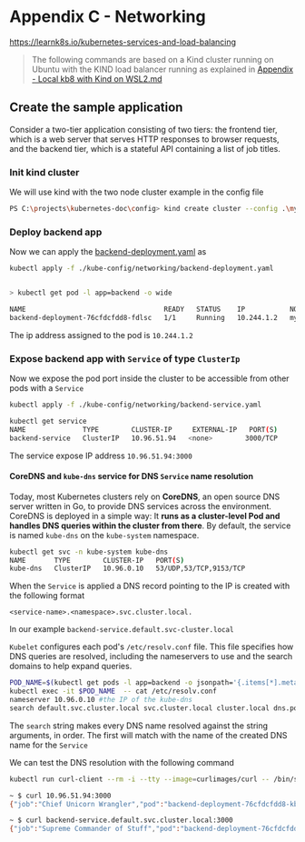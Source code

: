 # Appendix C - Networking

https://learnk8s.io/kubernetes-services-and-load-balancing

> The following commands are based on a Kind cluster running on Ubuntu with the KIND load balancer running
> as explained in [Appendix - Local kb8 with Kind on WSL2.md](Appendix%20-%20Local%20kb8%20with%20Kind%20on%20WSL2.md)

## Create the sample application

Consider a two-tier application consisting of two tiers: the frontend tier, which is a web server that serves HTTP responses to browser requests, 
and the backend tier, which is a stateful API containing a list of job titles.

### Init kind cluster
We will use kind with the two node cluster example in the config file

```bash
PS C:\projects\kubernetes-doc\config> kind create cluster --config .\my-two-nodes-cluster-config.yaml
```
### Deploy backend app

Now we can apply the [backend-deployment.yaml](config%2Fnetworking%2Fbackend-deployment.yaml) as

```bash
kubectl apply -f ./kube-config/networking/backend-deployment.yaml
```

```bash

> kubectl get pod -l app=backend -o wide

NAME                                  READY   STATUS    IP           NODE                       
backend-deployment-76cfdcfdd8-fdlsc   1/1     Running   10.244.1.2   my-two-node-cluster-worker 
```
The ip address assigned to the pod is `10.244.1.2`

### Expose backend app with `Service` of type `ClusterIp`

Now we expose the pod port inside the cluster to be accessible from other pods with a `Service`

```bash
kubectl apply -f ./kube-config/networking/backend-service.yaml 
```

```bash
kubectl get service
NAME              TYPE        CLUSTER-IP     EXTERNAL-IP   PORT(S) 
backend-service   ClusterIP   10.96.51.94   <none>        3000/TCP
```

The service expose IP address `10.96.51.94:3000`

#### CoreDNS and `kube-dns` service for DNS `Service` name resolution

Today, most Kubernetes clusters rely on **CoreDNS**, an open source DNS server written in Go, to provide DNS services across the environment.
CoreDNS is deployed in a simple way: It **runs as a cluster-level Pod and handles DNS queries within the cluster from there**. 
By default, the service is named `kube-dns` on the `kube-system` namespace.

```bash
kubectl get svc -n kube-system kube-dns
NAME       TYPE        CLUSTER-IP   PORT(S)               
kube-dns   ClusterIP   10.96.0.10   53/UDP,53/TCP,9153/TCP
```

When the `Service` is applied a DNS record pointing to the IP is created with the following format

`<service-name>.<namespace>.svc.cluster.local.`

In our example `backend-service.default.svc-cluster.local`

`Kubelet` configures each pod's `/etc/resolv.conf` file.
This file specifies how DNS queries are resolved, including the nameservers to use and the search domains to help expand queries.

```bash
POD_NAME=$(kubectl get pods -l app=backend -o jsonpath='{.items[*].metadata.name}')
kubectl exec -it $POD_NAME  -- cat /etc/resolv.conf
nameserver 10.96.0.10 #the IP of the kube-dns
search default.svc.cluster.local svc.cluster.local cluster.local dns.podman
```

The `search` string makes every DNS name resolved against the string arguments, in order.
The first will match with the name of the created DNS name for the `Service`

We can test the DNS resolution with the following command

```bash
kubectl run curl-client --rm -i --tty --image=curlimages/curl -- /bin/sh

~ $ curl 10.96.51.94:3000
{"job":"Chief Unicorn Wrangler","pod":"backend-deployment-76cfdcfdd8-kbtql"}

~ $ curl backend-service.default.svc.cluster.local:3000
{"job":"Supreme Commander of Stuff","pod":"backend-deployment-76cfdcfdd8-kbtql"}
```




